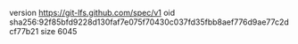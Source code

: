 version https://git-lfs.github.com/spec/v1
oid sha256:92f85bfd9228d130faf7e075f70430c037fd35fbb8aef776d9ae77c2dcf77b21
size 6045
